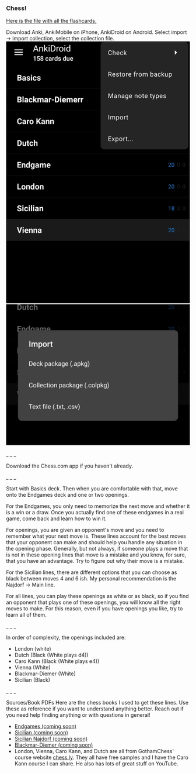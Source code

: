 ### Chess!


[Here is the file with all the flashcards.](https://drive.google.com/file/d/1rCxw9LsS8DhltIu2LpVV7iJoNtSu1sl7/view?usp=drivesdk)

Download Anki, AnkiMobile on iPhone, AnkiDroid on Android.
Select import -> import collection, select the collection file.
![import](./import.jpg)
![collections](./collections.jpg)

_
_
_

Download the Chess.com app if you haven't already.

_
_
_

Start with Basics deck. Then when you are comfortable with that, move onto the Endgames deck and one or two openings.

For the Endgames, you only need to memorize the next move and whether it is a win or a draw. Once you actually find one of these endgames in a real game, come back and learn how to win it.

For openings, you are given an opponent's move and you need to remember what your next move is. These lines account for the best moves that your opponent can make and should help you handle any situation in the opening phase. Generally, but not always, if someone plays a move that is not in these opening lines that move is a mistake and you know, for sure, that you have an advantage. Try to figure out why their move is a mistake.

For the Sicilian lines, there are different options that you can choose as black between moves 4 and 6 ish. My personal recommendation is the Najdorf -> Main line.


For all lines, you can play these openings as white or as black, so if you find an opponent that plays one of these openings, you will know all the right moves to make. For this reason, even if you have openings you like, try to learn all of them.

_
_
_


In order of complexity, the openings included are:
- London (white)
- Dutch (Black (White plays d4))
- Caro Kann (Black (White plays e4))
- Vienna (White)
- Blackmar-Diemer (White)
- Sicilian (Black)

_
_
_

Sources/Book PDFs
Here are the chess books I used to get these lines. Use these as reference if you want to understand anything better. Reach out if you need help finding anything or with questions in general!
- [Endgames (coming soon)](./Endgames.pdf)
- [Sicilian (coming soon)](./Sicilian.pdf)
- [Sicilian Najdorf (coming soon)](./Najdorf.pdf)
- [Blackmar-Diemer (coming soon)](./Blackmar-Diemer.pdf)
- London, Vienna, Caro Kann, and Dutch are all from GothamChess' course website [chess.ly](chess.ly). They all have free samples and I have the Caro Kann course I can share. He also has lots of great stuff on YouTube.

